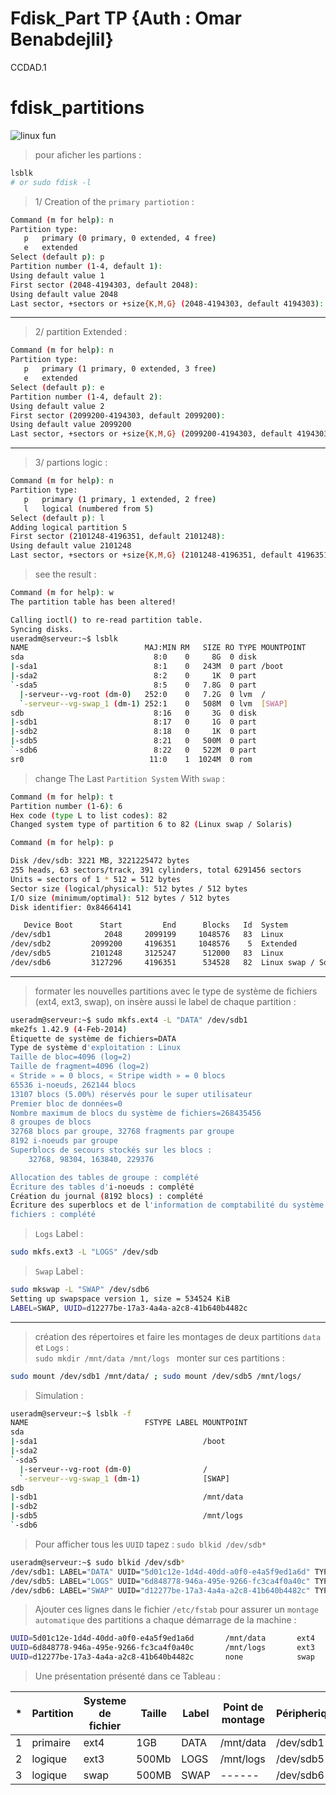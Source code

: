 # Fdisk_Part TP {Auth : Omar Benabdejlil} 
CCDAD.1
# fdisk_partitions
![linux fun](https://cdn.systweak.com/content/wp/systweakblogsnew/uploads_new/2019/10/Blog-Cover-Partition-Manager-Tools-for-Linux-and-Ubuntu-1.jpg)
> pour aficher les partions :
```bash
lsblk
# or sudo fdisk -l 
```
> 1/ Creation of the `primary partiotion` : 
```bash
Command (m for help): n
Partition type:
   p   primary (0 primary, 0 extended, 4 free)
   e   extended
Select (default p): p
Partition number (1-4, default 1): 
Using default value 1
First sector (2048-4194303, default 2048): 
Using default value 2048
Last sector, +sectors or +size{K,M,G} (2048-4194303, default 4194303): +1G
```
<hr>

> 2/ partition Extended : 
```bash
Command (m for help): n
Partition type:
   p   primary (1 primary, 0 extended, 3 free)
   e   extended
Select (default p): e
Partition number (1-4, default 2): 
Using default value 2
First sector (2099200-4194303, default 2099200): 
Using default value 2099200
Last sector, +sectors or +size{K,M,G} (2099200-4194303, default 4194303): +1G
```
<hr>

> 3/ partions logic : 
```bash
Command (m for help): n
Partition type:
   p   primary (1 primary, 1 extended, 2 free)
   l   logical (numbered from 5)
Select (default p): l
Adding logical partition 5
First sector (2101248-4196351, default 2101248): 
Using default value 2101248
Last sector, +sectors or +size{K,M,G} (2101248-4196351, default 4196351): +500M
```
> see the result : 
```bash
Command (m for help): w
The partition table has been altered!

Calling ioctl() to re-read partition table.
Syncing disks.
useradm@serveur:~$ lsblk
NAME                          MAJ:MIN RM   SIZE RO TYPE MOUNTPOINT
sda                             8:0    0     8G  0 disk 
|-sda1                          8:1    0   243M  0 part /boot
|-sda2                          8:2    0     1K  0 part 
`-sda5                          8:5    0   7.8G  0 part 
  |-serveur--vg-root (dm-0)   252:0    0   7.2G  0 lvm  /
  `-serveur--vg-swap_1 (dm-1) 252:1    0   508M  0 lvm  [SWAP]
sdb                             8:16   0     3G  0 disk 
|-sdb1                          8:17   0     1G  0 part 
|-sdb2                          8:18   0     1K  0 part 
|-sdb5                          8:21   0   500M  0 part 
`-sdb6                          8:22   0   522M  0 part 
sr0                            11:0    1  1024M  0 rom  
```
> change The Last `Partition System` With `swap` :
```bash
Command (m for help): t
Partition number (1-6): 6
Hex code (type L to list codes): 82
Changed system type of partition 6 to 82 (Linux swap / Solaris)

Command (m for help): p

Disk /dev/sdb: 3221 MB, 3221225472 bytes
255 heads, 63 sectors/track, 391 cylinders, total 6291456 sectors
Units = sectors of 1 * 512 = 512 bytes
Sector size (logical/physical): 512 bytes / 512 bytes
I/O size (minimum/optimal): 512 bytes / 512 bytes
Disk identifier: 0x84664141

   Device Boot      Start         End      Blocks   Id  System
/dev/sdb1            2048     2099199     1048576   83  Linux
/dev/sdb2         2099200     4196351     1048576    5  Extended
/dev/sdb5         2101248     3125247      512000   83  Linux
/dev/sdb6         3127296     4196351      534528   82  Linux swap / Solaris
```
<hr>

> formater les nouvelles partitions avec le type de système de fichiers (ext4, ext3, swap), on insère aussi le label de chaque partition :
```bash
useradm@serveur:~$ sudo mkfs.ext4 -L "DATA" /dev/sdb1
mke2fs 1.42.9 (4-Feb-2014)
Étiquette de système de fichiers=DATA
Type de système d'exploitation : Linux
Taille de bloc=4096 (log=2)
Taille de fragment=4096 (log=2)
« Stride » = 0 blocs, « Stripe width » = 0 blocs
65536 i-noeuds, 262144 blocs
13107 blocs (5.00%) réservés pour le super utilisateur
Premier bloc de données=0
Nombre maximum de blocs du système de fichiers=268435456
8 groupes de blocs
32768 blocs par groupe, 32768 fragments par groupe
8192 i-noeuds par groupe
Superblocs de secours stockés sur les blocs : 
	32768, 98304, 163840, 229376

Allocation des tables de groupe : complété                        
Écriture des tables d'i-noeuds : complété                        
Création du journal (8192 blocs) : complété
Écriture des superblocs et de l'information de comptabilité du système de
fichiers : complété
```
> `Logs` Label  :
```bash
sudo mkfs.ext3 -L "LOGS" /dev/sdb
```
> `Swap` Label : 
```bash
sudo mkswap -L "SWAP" /dev/sdb6
Setting up swapspace version 1, size = 534524 KiB
LABEL=SWAP, UUID=d12277be-17a3-4a4a-a2c8-41b640b4482c
```
<hr>

> création des répertoires et faire les montages de deux partitions `data` et `Logs` :<br>
`sudo mkdir /mnt/data /mnt/logs `
> monter sur ces partitions : 
```bash
sudo mount /dev/sdb1 /mnt/data/ ; sudo mount /dev/sdb5 /mnt/logs/
```
> Simulation :
```bash
useradm@serveur:~$ lsblk -f
NAME                          FSTYPE LABEL MOUNTPOINT
sda                                        
|-sda1                                     /boot
|-sda2                                     
`-sda5                                     
  |-serveur--vg-root (dm-0)                /
  `-serveur--vg-swap_1 (dm-1)              [SWAP]
sdb                                        
|-sdb1                                     /mnt/data
|-sdb2                                     
|-sdb5                                     /mnt/logs
`-sdb6                                     
```
> Pour afficher tous les `UUID` tapez : `sudo blkid /dev/sdb*`
```bash
useradm@serveur:~$ sudo blkid /dev/sdb*
/dev/sdb1: LABEL="DATA" UUID="5d01c12e-1d4d-40dd-a0f0-e4a5f9ed1a6d" TYPE="ext4" 
/dev/sdb5: LABEL="LOGS" UUID="6d848778-946a-495e-9266-fc3ca4f0a40c" TYPE="ext3" 
/dev/sdb6: LABEL="SWAP" UUID="d12277be-17a3-4a4a-a2c8-41b640b4482c" TYPE="swap" 
```
> Ajouter ces lignes dans le fichier `/etc/fstab` pour assurer un `montage automatique` des partitions a chaque démarrage de la machine : 
```bash
UUID=5d01c12e-1d4d-40dd-a0f0-e4a5f9ed1a6d       /mnt/data       ext4    default  0   0
UUID=6d848778-946a-495e-9266-fc3ca4f0a40c       /mnt/logs       ext3    default  0   0
UUID=d12277be-17a3-4a4a-a2c8-41b640b4482c       none            swap    default  0   0
```
> Une présentation présenté dans ce Tableau : 

|*|Partition|Systeme de fichier|Taille|Label|Point de montage|Péripherique|
|---|---|---|---|---|---|---|
|1|primaire|ext4|1GB|DATA|/mnt/data|/dev/sdb1|
|2|logique|ext3|500Mb|LOGS|/mnt/logs|/dev/sdb5|
|3|logique|swap|500MB|SWAP|------|/dev/sdb6|
